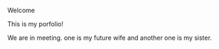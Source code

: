 Welcome

This is my porfolio!

We are in meeting. one is my future wife and another one is my sister.
